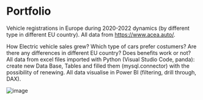 # Portfolio
Vehicle registrations in Europe during 2020-2022 dynamics (by different type in different EU country). All data from https://www.acea.auto/.

How Electric vehicle sales grew? Which type of cars prefer costumers? Are there any differences in different EU country? Does benefits work or not?  
All data from excel files imported with Python (Visual Studio Code, panda): create new Data Base, Tables and filled them (mysql.connector) with the possibility of renewing.
All data visualise in Power BI (filtering, drill through, DAX).


![image](https://user-images.githubusercontent.com/127889157/227157958-d3641d5d-a8cc-40ed-9425-86c2bbd1b7d5.png)
